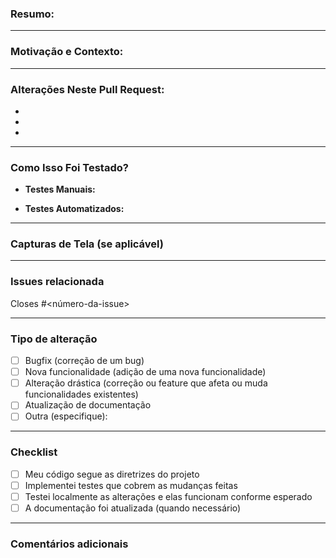 ### **Resumo:**

<!-- Um resumo das alterações neste pull request. Destaque atualizações principais, novas funcionalidades ou correções de bugs. -->

---

### **Motivação e Contexto:**

<!-- Explique por que essa alteração é necessária. Inclua links relevantes para issues, histórias de usuário ou outra documentação que descreva a necessidade deste PR. -->

---

### **Alterações Neste Pull Request:**

- <!-- Liste as alterações principais (ex.: arquivos, funções ou componentes adicionados, modificados ou removidos) -->
- <!-- Exemplo: Adicionado novo componente `Login` para autenticação de usuários -->
- <!-- Exemplo: Atualizado `authService.js` com endpoints da API -->

---

### **Como Isso Foi Testado?**

- **Testes Manuais:**
  <!-- Descreva os testes manuais realizados para verificar esta funcionalidade/correção de bug (ex.: testando fluxos de usuários, verificando problemas visuais, etc.). -->

- **Testes Automatizados:**
  <!-- Descreva quaisquer testes unitários, de integração ou ponta-a-ponta adicionados ou atualizados, incluindo o framework de testes utilizado. -->

---

### Capturas de Tela (se aplicável)

<!-- Adicione capturas de tela ou gravações de tela para ilustrar a funcionalidade ou corrigir visual. -->

---

### Issues relacionada

<!-- Se aplicável, link para a issue relacionada -->
Closes #<número-da-issue>

---

### Tipo de alteração
- [ ] Bugfix (correção de um bug)
- [ ] Nova funcionalidade (adição de uma nova funcionalidade)
- [ ] Alteração drástica (correção ou feature que afeta ou muda funcionalidades existentes)
- [ ] Atualização de documentação
- [ ] Outra (especifique):

---

### Checklist
<!-- Confirme se os critérios abaixo foram atendidos marcando com um "X" -->

- [ ] Meu código segue as diretrizes do projeto
- [ ] Implementei testes que cobrem as mudanças feitas
- [ ] Testei localmente as alterações e elas funcionam conforme esperado
- [ ] A documentação foi atualizada (quando necessário)

---

### Comentários adicionais
<!-- Inclua qualquer informação ou contexto adicional para ajudar os revisores. -->
